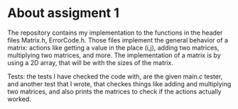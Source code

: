 # About assigment 1
The repository contains my implementation to the functions in the header files Matrix.h, ErrorCode.h.
Those files implement the general behavior of a matrix: actions like getting a value in the place (i,j), adding two matrices, multiplying two matrices, and more. 
The implementation of a matrix is by using a 2D array, that will be with the sizes of the matrix.

Tests: the tests I have checked the code with, are the given main.c tester, and another test that I wrote,
that checkes things like adding and multiplying two matrices, and also prints the matrices to check if the actions actually worked.
